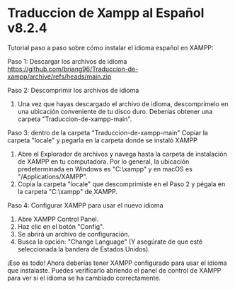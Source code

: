 # Traduccion de Xampp al Español v8.2.4
 
Tutorial paso a paso sobre cómo instalar el idioma español en XAMPP:

Paso 1: Descargar los archivos de idioma
https://github.com/briang96/Traduccion-de-xampp/archive/refs/heads/main.zip

Paso 2: Descomprimir los archivos de idioma
1. Una vez que hayas descargado el archivo de idioma, descomprímelo en una ubicación conveniente de tu disco duro. Deberías obtener una carpeta "Traduccion-de-xampp-main".

Paso 3: dentro de la carpeta "Traduccion-de-xampp-main" Copiar la carpeta "locale" y pegarla en la carpeta donde se instaló XAMPP
1. Abre el Explorador de archivos y navega hasta la carpeta de instalación de XAMPP en tu computadora. Por lo general, la ubicación predeterminada en Windows es "C:\xampp" y en macOS es "/Applications/XAMPP".
2. Copia la carpeta "locale" que descomprimiste en el Paso 2 y pégala en la carpeta "C:\xampp" de XAMPP.

Paso 4: Configurar XAMPP para usar el nuevo idioma
1. Abre XAMPP Control Panel.
2. Haz clic en el botón "Config".
3. Se abrirá un archivo de configuración.
4. Busca la opción: "Change Language" (Y asegúrate de que esté seleccionada la bandera de Estados Unidos).

¡Eso es todo! Ahora deberías tener XAMPP configurado para usar el idioma que instalaste. Puedes verificarlo abriendo el panel de control de XAMPP para ver si el idioma se ha cambiado correctamente.
